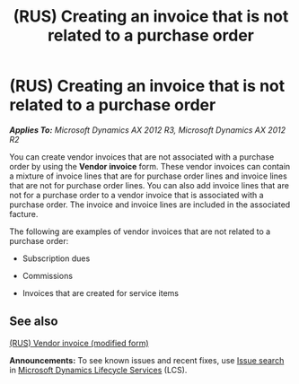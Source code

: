 ﻿---
title: (RUS) Creating an invoice that is not related to a purchase order
TOCTitle: (RUS) Creating an invoice that is not related to a purchase order
ms:assetid: 589b5f73-1a02-4dbc-aeab-8e7f381389c9
ms:mtpsurl: https://technet.microsoft.com/en-us/library/JJ665406(v=AX.60)
ms:contentKeyID: 49387494
ms.date: 04/18/2014
mtps_version: v=AX.60
f1_keywords:
- Creating
- purchase order
- (RUS)
- Russia
- related
---

# (RUS) Creating an invoice that is not related to a purchase order 


_**Applies To:** Microsoft Dynamics AX 2012 R3, Microsoft Dynamics AX 2012 R2_

You can create vendor invoices that are not associated with a purchase order by using the **Vendor invoice** form. These vendor invoices can contain a mixture of invoice lines that are for purchase order lines and invoice lines that are not for purchase order lines. You can also add invoice lines that are not for a purchase order to a vendor invoice that is associated with a purchase order. The invoice and invoice lines are included in the associated facture.

The following are examples of vendor invoices that are not related to a purchase order:

  - Subscription dues

  - Commissions

  - Invoices that are created for service items

## See also

[(RUS) Vendor invoice (modified form)](https://technet.microsoft.com/en-us/library/jj733265\(v=ax.60\))

  
**Announcements:** To see known issues and recent fixes, use [Issue search](http://go.microsoft.com/fwlink/?linkid=389258) in [Microsoft Dynamics Lifecycle Services](http://go.microsoft.com/fwlink/?linkid=306505) (LCS).

